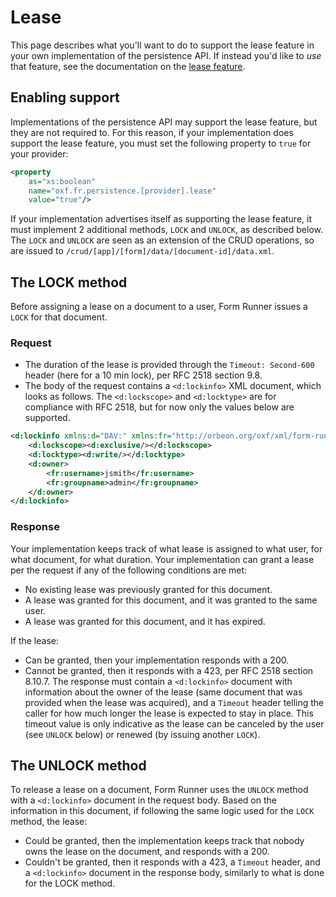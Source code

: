 # Lease

This page describes what you'll want to do to support the lease feature in your own implementation of the persistence API. If instead you'd like to *use* that feature, see the documentation on the [lease feature](https://doc.orbeon.com/form-runner/feature/lease.html).

## Enabling support

Implementations of the persistence API may support the lease feature, but they are not required to. For this reason, if your implementation does support the lease feature, you must set the following property to `true` for your provider:

```xml
<property 
    as="xs:boolean" 
    name="oxf.fr.persistence.[provider].lease"                            
    value="true"/>
```

If your implementation advertises itself as supporting the lease feature, it must implement 2 additional methods, `LOCK` and `UNLOCK`, as described below. The `LOCK` and `UNLOCK` are seen as an extension of the CRUD operations, so are issued to `/crud/[app]/[form]/data/[document-id]/data.xml`.

## The LOCK method

Before assigning a lease on a document to a user, Form Runner issues a `LOCK` for that document.

### Request

- The duration of the lease is provided through the `Timeout: Second-600` header (here for a 10 min lock), per RFC 2518 section 9.8.
- The body of the request contains a `<d:lockinfo>` XML document, which looks as follows. The `<d:lockscope>` and `<d:locktype>` are for compliance with RFC 2518, but for now only the values below are supported.

```xml
<d:lockinfo xmlns:d="DAV:" xmlns:fr="http://orbeon.org/oxf/xml/form-runner">
    <d:lockscope><d:exclusive/></d:lockscope>
    <d:locktype><d:write/></d:locktype>
    <d:owner>
        <fr:username>jsmith</fr:username>
        <fr:groupname>admin</fr:groupname>
    </d:owner>
</d:lockinfo>
```

### Response

Your implementation keeps track of what lease is assigned to what user, for what document, for what duration. Your implementation can grant a lease per the request if any of the following conditions are met:

- No existing lease was previously granted for this document.
- A lease was granted for this document, and it was granted to the same user.
- A lease was granted for this document, and it has expired.

If the lease:

- Can be granted, then your implementation responds with a 200.
- Cannot be granted, then it responds with a 423, per RFC 2518 section 8.10.7. The response must contain a `<d:lockinfo>` document with information about the owner of the lease (same document that was provided when the lease was acquired), and a `Timeout` header telling the caller for how much longer the lease is expected to stay in place. This timeout value is only indicative as the lease can be canceled by the user (see `UNLOCK` below) or renewed (by issuing another `LOCK`).

## The UNLOCK method

To release a lease on a document, Form Runner uses the `UNLOCK` method with a `<d:lockinfo>` document in the request body. Based on the information in this document, if following the same logic used for the `LOCK` method, the lease:

- Could be granted, then the implementation keeps track that nobody owns the lease on the document, and responds with a 200.
- Couldn't be granted, then it responds with a 423, a `Timeout` header, and a `<d:lockinfo>` document in the response body, similarly to what is done for the LOCK method.
